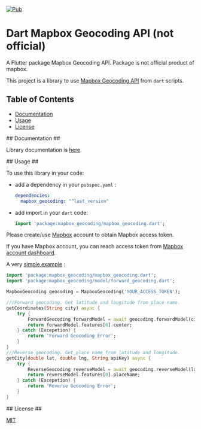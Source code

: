 [![Pub](https://img.shields.io/pub/v/mapbox_geocoding)](https://pub.dev/packages/mapbox_geocoding/versions/0.1.1)

Dart Mapbox Geocoding API (not official)
================

A Flutter package Mapbox Geocoding API. Package is not official product of mapbox.

This project is a library to use [Mapbox Geocoding API](https://docs.mapbox.com/api/search/#geocoding) from `dart` scripts.

## Table of Contents

- [Documentation](#documentation)
- [Usage](#usage)
- [License](#license)

<a name="documentation"/>
## Documentation ##

Library documentation is [here](https://pub.dev/documentation/mapbox_geocoding/latest/).

<a name="usage"/>
## Usage ##

To use this library in your code:

* add a dependency in your `pubspec.yaml` :

  ```yaml
  dependencies:
    mapbox_geocoding: "^last_version"
  ```

* add import in your `dart` code:

  ```dart
  import 'package:mapbox_geocoding/mapbox_geocoding.dart';
  ```

Please create/use [Mapbox](https://mapbox.com) account to obtain Mapbox access token.

If you have Mapbox account, you can reach access token from [Mapbox account dashboard](https://account.mapbox.com).

A very [simple example](https://github.com/berkayoruc/mapbox_geocoding/blob/master/example/lib/main.dart) :

```dart
import 'package:mapbox_geocoding/mapbox_geocoding.dart';
import 'package:mapbox_geocoding/model/forward_geocoding.dart';

MapboxGeocoding geocoding = MapboxGeocoding('YOUR_ACCESS_TOKEN');

///Forward geocoding. Get latitude and longitude from place name.
getCoordinates(String city) async {
    try {
        ForwardGeocoding forwardModel = await geocoding.forwardModel(city);
        return forwardModel.features[0].center;
    } catch (Excepetion) {
        return 'Forward Geocoding Error';
    }
}
///Reverse geocoding. Get place name from latitude and longitude.
getCity(double lat, double lng, String apiKey) async {
    try {
        ReverseGeocoding reverseModel = await geocoding.reverseModel(lat, lng);
        return reverseModel.features[0].placeName;
    } catch (Excepetion) {
        return 'Reverse Geocoding Error';
    }
}
```

<a name="license"/>
## License ##

[MIT](https://github.com/berkayoruc/mapbox_geocoding/blob/master/LICENSE)
